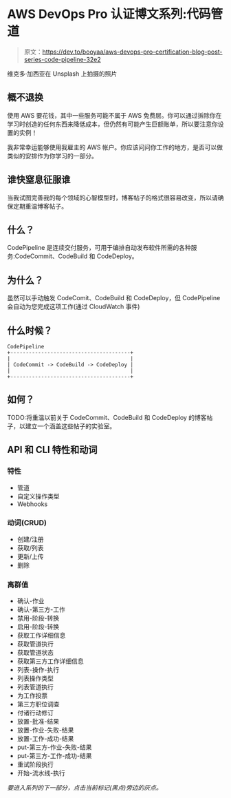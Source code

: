 # AWS DevOps Pro 认证博文系列:代码管道

> 原文：<https://dev.to/booyaa/aws-devops-pro-certification-blog-post-series-code-pipeline-32e2>

维克多·加西亚在 Unsplash 上拍摄的照片

## 概不退换

使用 AWS 要花钱，其中一些服务可能不属于 AWS 免费层。你可以通过拆除你在学习时创造的任何东西来降低成本，但仍然有可能产生巨额账单，所以要注意你设置的实例！

我非常幸运能够使用我雇主的 AWS 帐户。你应该问问你工作的地方，是否可以做类似的安排作为你学习的一部分。

## 谁快窒息征服谁

当我试图完善我的每个领域的心智模型时，博客帖子的格式很容易改变，所以请确保定期重温博客帖子。

## 什么？

CodePipeline 是连续交付服务，可用于编排自动发布软件所需的各种服务:CodeCommit、CodeBuild 和 CodeDeploy。

## 为什么？

虽然可以手动触发 CodeComit、CodeBuild 和 CodeDeploy，但 CodePipeline 会自动为您完成这项工作(通过 CloudWatch 事件)

## 什么时候？

```
CodePipeline
+---------------------------------------+
|                                       |
| CodeCommit -> CodeBuild -> CodeDeploy |
|                                       |
+---------------------------------------+ 
```

## 如何？

TODO:将重温以前关于 CodeCommit、CodeBuild 和 CodeDeploy 的博客帖子，以建立一个涵盖这些帖子的实验室。

## API 和 CLI 特性和动词

### 特性

*   管道
*   自定义操作类型
*   Webhooks

### 动词(CRUD)

*   创建/注册
*   获取/列表
*   更新/上传
*   删除

### 离群值

*   确认-作业
*   确认-第三方-工作
*   禁用-阶段-转换
*   启用-阶段-转换
*   获取工作详细信息
*   获取管道执行
*   获取管道状态
*   获取第三方工作详细信息
*   列表-操作-执行
*   列表操作类型
*   列表管道执行
*   为工作投票
*   第三方职位调查
*   付诸行动修订
*   放置-批准-结果
*   放置-作业-失败-结果
*   放置-工作-成功-结果
*   put-第三方-作业-失败-结果
*   put-第三方-工作-成功-结果
*   重试阶段执行
*   开始-流水线-执行

*要进入系列的下一部分，点击当前标记(黑点)旁边的灰点。*